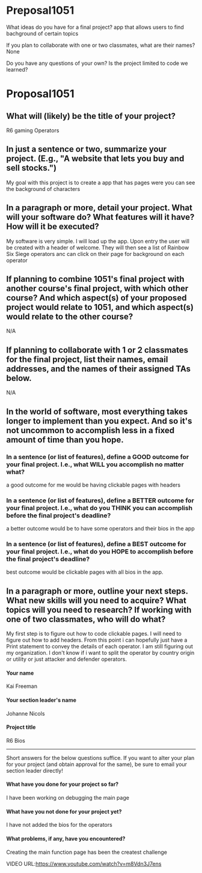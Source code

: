 # Preposal1051 

What ideas do you have for a final project? 
app that allows users to find bachground of certain topics 

If you plan to collaborate with one or two classmates, what are their names? 
None 

Do you have any questions of your own? 
Is the project limited to code we learned?




# Proposal1051 


## What will (likely) be the title of your project?

R6 gaming Operators

## In just a sentence or two, summarize your project. (E.g., "A website that lets you buy and sell stocks.")

My goal with this project is to create a app that has pages were you can see the background of characters

## In a paragraph or more, detail your project. What will your software do? What features will it have? How will it be executed?

My software is very simple. I will load up the app. Upon entry the user will be created with a header of welcome. They will then see a list of Rainbow Six Siege operators anc can click on their page for background on each operator

## If planning to combine 1051's final project with another course's final project, with which other course? And which aspect(s) of your proposed project would relate to 1051, and which aspect(s) would relate to the other course?

N/A

## If planning to collaborate with 1 or 2 classmates for the final project, list their names, email addresses, and the names of their assigned TAs below.

N/A

## In the world of software, most everything takes longer to implement than you expect. And so it's not uncommon to accomplish less in a fixed amount of time than you hope. 

### In a sentence (or list of features), define a GOOD outcome for your final project. I.e., what WILL you accomplish no matter what?

a good outcome for me would be having clickable pages with headers

### In a sentence (or list of features), define a BETTER outcome for your final project. I.e., what do you THINK you can accomplish before the final project's deadline?

a better outcome would be to have some operators and their bios in the app

### In a sentence (or list of features), define a BEST outcome for your final project. I.e., what do you HOPE to accomplish before the final project's deadline?

best outcome would be clickable pages with all bios in the app.

## In a paragraph or more, outline your next steps. What new skills will you need to acquire? What topics will you need to research? If working with one of two classmates, who will do what?

My first step is to figure out how to code clickable pages. I will need to figure out how to add headers. From this point i can hopefully just have a Print statement to convey the details of each operator. I am still figuring out my organization. I don't know if i want to split the operator by country origin or utility or just attacker and defender operators.







#### Your name

Kai Freeman

#### Your section leader's name

Johanne Nicols

#### Project title

R6 Bios

***

Short answers for the below questions suffice. If you want to alter your plan for your project (and obtain approval for the same), be sure to email your section leader directly!

#### What have you done for your project so far?

I have been working on debugging the main page

#### What have you not done for your project yet?

I have not added the bios for the operators

#### What problems, if any, have you encountered?

Creating the main function page has been the createst challenge 






VIDEO URL:https://www.youtube.com/watch?v=m8Vdn3J7ens
